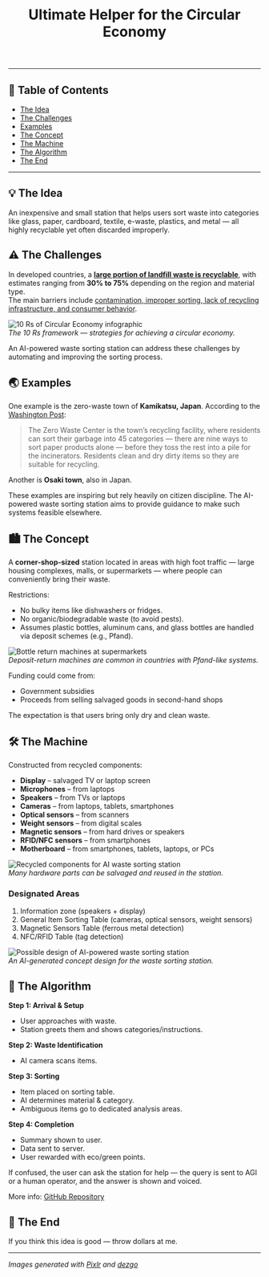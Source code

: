 ﻿---
title: "Ultimate Helper for the Circular Economy"
description: "An AI-powered waste sorting station that helps users efficiently sort recyclable materials like glass, paper, textile, e-waste, plastics, and metals."
slug: "ai-powered-waste-sorting-station"
created: 2025-08-08
updated: 2025-08-08
tags:
  ["AI", "circular economy", "waste management", "recycling", "sustainability"]
coverImage: "https://github.com/al3xsus/AI-powered-waste-sorting-station/blob/main/images/photo-collage.png.png?raw=true"
canonical: ""
project: ""
linkedinURL: ""
devtoURL: ""
mediumURL: ""
---

---

## 📑 Table of Contents

- [The Idea](#the-idea)
- [The Challenges](#the-challenges)
- [Examples](#examples)
- [The Concept](#the-concept)
- [The Machine](#the-machine)
- [The Algorithm](#the-algorithm)
- [The End](#the-end)

---

## 💡 The Idea

An inexpensive and small station that helps users sort waste into categories like glass, paper, cardboard, textile, e-waste, plastics, and metal — all highly recyclable yet often discarded improperly.

## ⚠️ The Challenges

In developed countries, a [**large portion of landfill waste is recyclable**](https://www.bookcleango.com/blog/recycling-statistics), with estimates ranging from **30% to 75%** depending on the region and material type.  
The main barriers include [contamination, improper sorting, lack of recycling infrastructure, and consumer behavior](https://github.com/al3xsus/AI-powered-waste-sorting-station/blob/main/why.md).

![10 Rs of Circular Economy infographic](https://media.licdn.com/dms/image/v2/D4E12AQFXSKC9q0QUBw/article-inline_image-shrink_1500_2232/article-inline_image-shrink_1500_2232/0/1729243853063?e=1759968000&v=beta&t=PGFOjO_ZuYU7fceIwkx3LPzgIx2gBmO6r0US8C1kqRI)  
_The 10 Rs framework — strategies for achieving a circular economy._

An AI-powered waste sorting station can address these challenges by automating and improving the sorting process.

## 🌏 Examples

One example is the zero-waste town of **Kamikatsu, Japan**. According to the [Washington Post](https://www.washingtonpost.com/climate-solutions/interactive/2022/japan-zero-carbon-village-climate/):

> The Zero Waste Center is the town’s recycling facility, where residents can sort their garbage into 45 categories — there are nine ways to sort paper products alone — before they toss the rest into a pile for the incinerators. Residents clean and dry dirty items so they are suitable for recycling.

Another is **Osaki town**, also in Japan.

These examples are inspiring but rely heavily on citizen discipline. The AI-powered waste sorting station aims to provide guidance to make such systems feasible elsewhere.

## 🏙 The Concept

A **corner-shop-sized** station located in areas with high foot traffic — large housing complexes, malls, or supermarkets — where people can conveniently bring their waste.

Restrictions:

- No bulky items like dishwashers or fridges.
- No organic/biodegradable waste (to avoid pests).
- Assumes plastic bottles, aluminum cans, and glass bottles are handled via deposit schemes (e.g., Pfand).

![Bottle return machines at supermarkets](https://media.licdn.com/dms/image/v2/D4D12AQH5_osnhxU7hg/article-inline_image-shrink_1000_1488/article-inline_image-shrink_1000_1488/0/1729614065188?e=1759968000&v=beta&t=h47p90ra9wK__tORNGoS-KHto6V43uht9lxBkrcdAfg)  
_Deposit-return machines are common in countries with Pfand-like systems._

Funding could come from:

- Government subsidies
- Proceeds from selling salvaged goods in second-hand shops

The expectation is that users bring only dry and clean waste.

## 🛠 The Machine

Constructed from recycled components:

- **Display** – salvaged TV or laptop screen
- **Microphones** – from laptops
- **Speakers** – from TVs or laptops
- **Cameras** – from laptops, tablets, smartphones
- **Optical sensors** – from scanners
- **Weight sensors** – from digital scales
- **Magnetic sensors** – from hard drives or speakers
- **RFID/NFC sensors** – from smartphones
- **Motherboard** – from smartphones, tablets, laptops, or PCs

![Recycled components for AI waste sorting station](https://media.licdn.com/dms/image/v2/D4E12AQESTQvSe1ubUg/article-inline_image-shrink_1000_1488/article-inline_image-shrink_1000_1488/0/1729759324827?e=1759968000&v=beta&t=L9-H82Mf9mr54W0cn-tRHPTlobu1yZovceZn-85UquE)  
_Many hardware parts can be salvaged and reused in the station._

### Designated Areas

1. Information zone (speakers + display)
2. General Item Sorting Table (cameras, optical sensors, weight sensors)
3. Magnetic Sensors Table (ferrous metal detection)
4. NFC/RFID Table (tag detection)

![Possible design of AI-powered waste sorting station](https://media.licdn.com/dms/image/v2/D4E12AQGMp-CIH8QXOA/article-inline_image-shrink_1000_1488/article-inline_image-shrink_1000_1488/0/1729759522909?e=1759968000&v=beta&t=Ui-pN2dD6BnPpucGBlxW6u4p1n31qEOuhtgi5dn_yAg)  
_An AI-generated concept design for the waste sorting station._

## 🧠 The Algorithm

**Step 1: Arrival & Setup**

- User approaches with waste.
- Station greets them and shows categories/instructions.

**Step 2: Waste Identification**

- AI camera scans items.

**Step 3: Sorting**

- Item placed on sorting table.
- AI determines material & category.
- Ambiguous items go to dedicated analysis areas.

**Step 4: Completion**

- Summary shown to user.
- Data sent to server.
- User rewarded with eco/green points.

If confused, the user can ask the station for help — the query is sent to AGI or a human operator, and the answer is shown and voiced.

More info: [GitHub Repository](https://github.com/al3xsus/AI-powered-waste-sorting-station)

## 🏁 The End

If you think this idea is good — throw dollars at me.

---

_Images generated with [Pixlr](https://pixlr.com/photo-collage/) and [dezgo](https://dezgo.com/)_
